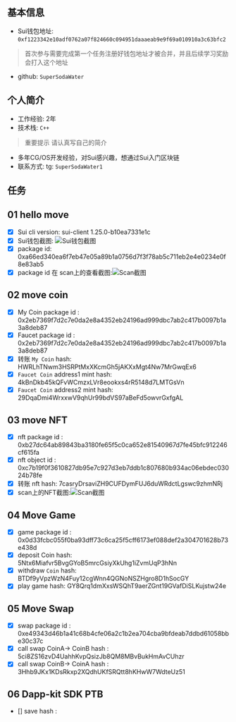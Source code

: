 ## 基本信息
- Sui钱包地址: `0xf1223342e10adf0762a07f824660c094951daaaeab9e9f69a010910a3c63bfc2`
> 首次参与需要完成第一个任务注册好钱包地址才被合并，并且后续学习奖励会打入这个地址
- github: `SuperSodaWater`

## 个人简介
- 工作经验: 2年
- 技术栈: `C++`
> 重要提示 请认真写自己的简介
- 多年CG/OS开发经验，对Sui感兴趣，想通过Sui入门区块链
- 联系方式: tg: `SuperSodaWater1` 

## 任务

##   01 hello move  
- [x] Sui cli version: sui-client 1.25.0-b10ea7331e1c
- [x] Sui钱包截图: ![Sui钱包截图](./notes/qianbao.png)
- [x] package id:  0xa66ed340ea6f7eb47e05a89b1a0756d7f3f78ab5c711eb2e4e0234e0f8e83ab5   
- [x] package id 在 scan上的查看截图:![Scan截图](./notes/baojietu.png)

##   02 move coin
- [x] My Coin package id :  0x2eb7369f7d2c7e0da2e8a4352eb24196ad999dbc7ab2c417b0097b1a3a8deb87            
- [x] Faucet package id :  0x2eb7369f7d2c7e0da2e8a4352eb24196ad999dbc7ab2c417b0097b1a3a8deb87            
- [x] 转账 `My Coin` hash: HWRLhTNwm3HSRPtMxXKcmGh5jAKXxMgt4Nw7MrGwqEx6
- [x] `Faucet Coin` address1 mint hash: 4kBnDkb45kQFvWCmzxLVr8eookxs4rR5148d7LMTGsVn
- [x] `Faucet Coin` address2 mint hash: 29DqaDmi4WrxxwV9qhUr99bdVS97aBeFd5owvrGxfgAL

##   03 move NFT
- [x] nft package id : 0xb27dc64ab89843ba3180fe65f5c0ca652e81540967d7fe45bfc912246cf615fa 
- [x] nft object id :  0xc7b19f0f3610827db95e7c927d3eb7ddb1c807680b934ac06ebdec03024b78fe
- [x] 转账 nft  hash:  7casryDrsaviZH9CUFDymFUJ6duWRdctLgswc9zhmNRj
- [x] scan上的NFT截图:![Scan截图](./notes/nftjietu.png)

##   04 Move Game
- [x] game package id : 0x0d33fcbc055f0ba93dff73c6ca25f5cff6173ef088def2a304701628b73e438d  
- [x] deposit Coin hash: 5Ntx6Miafvr5BvgGYoB5mrcGsiyXkUhg1iZvmUqP3hNn
- [x] withdraw `Coin` hash:  BTDf9yVpzWzN4Fuy12cgWnn4QGNoNSZHgro8D1hSocGY
- [x] play game hash: GY8Qrq1dmXxsWSQhT9aerZGnt19GVafDiSLKujstw24e

##   05 Move Swap
- [x] swap package id : 0xe49343d46b1a41c68b4cfe06a2c1b2ea704cba9bfdeab7ddbd61058bbe30c37c
- [x] call swap CoinA-> CoinB  hash : 5ci8ZS16zvD4UahhKvpQsizJb8QM8MBvBukHmAvCUhzr
- [x] call swap CoinB-> CoinA  hash : 3Hhb9JKx1KDsRkxp2XQdhUKfSRQtt8hKHwW7WdteUz51

##   06 Dapp-kit SDK PTB
- [] save hash :
